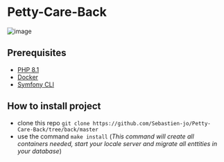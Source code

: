 # Petty-Care-Back
![image](https://user-images.githubusercontent.com/73281588/173239149-6cb44457-b5f8-4961-b54c-6d89119def65.png)

## Prerequisites
- [PHP 8.1](https://www.php.net/downloads.php)
- [Docker](https://getcomposer.org/)
- [Symfony CLI](https://symfony.com/download)

## How to install project
- clone this repo `git clone https://github.com/Sebastien-jo/Petty-Care-Back/tree/back/master`
- use the command `make install`
(*This command will create all containers needed, start your locale server and migrate all enttities in your database*)
